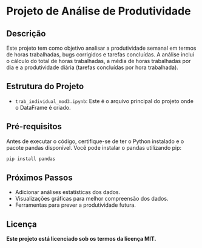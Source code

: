 # Projeto de Análise de Produtividade

## Descrição

Este projeto tem como objetivo analisar a produtividade semanal em termos de horas trabalhadas, bugs corrigidos e tarefas concluídas. A análise inclui o cálculo do total de horas trabalhadas, a média de horas trabalhadas por dia e a produtividade diária (tarefas concluídas por hora trabalhada).

## Estrutura do Projeto

- `trab_individual_mod3.ipynb`: Este é o arquivo principal do projeto onde o DataFrame é criado.

## Pré-requisitos

Antes de executar o código, certifique-se de ter o Python instalado e o pacote pandas disponível. Você pode instalar o pandas utilizando pip:

```bash
pip install pandas
```

## Próximos Passos
- Adicionar análises estatísticas dos dados. <br>
- Visualizações gráficas para melhor compreensão dos dados. <br>
- Ferramentas para prever a produtividade futura.

## Licença
<strong>Este projeto está licenciado sob os termos da licença MIT.</strong>
